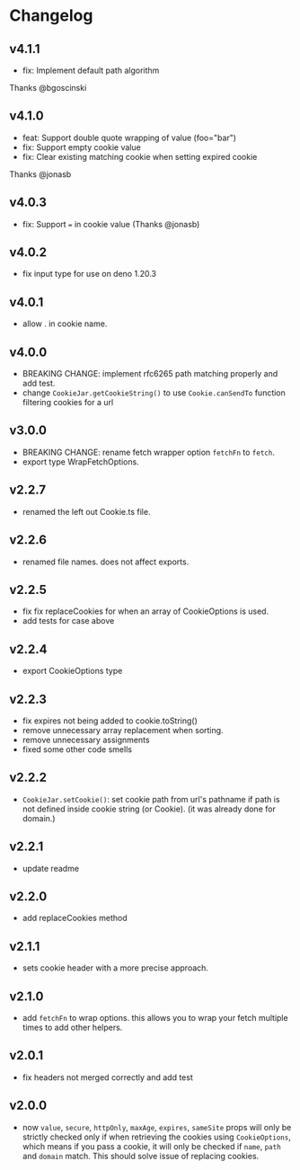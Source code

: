 # Changelog

## v4.1.1

- fix: Implement default path algorithm

Thanks @bgoscinski

## v4.1.0

- feat: Support double quote wrapping of value (foo="bar")
- fix: Support empty cookie value
- fix: Clear existing matching cookie when setting expired cookie

Thanks @jonasb

## v4.0.3

- fix: Support `=` in cookie value (Thanks @jonasb)

## v4.0.2

- fix input type for use on deno 1.20.3

## v4.0.1

- allow . in cookie name.

## v4.0.0

- BREAKING CHANGE: implement rfc6265 path matching properly and add test.
- change `CookieJar.getCookieString()` to use `Cookie.canSendTo` function
  filtering cookies for a url

## v3.0.0

- BREAKING CHANGE: rename fetch wrapper option `fetchFn` to `fetch`.
- export type WrapFetchOptions.

## v2.2.7

- renamed the left out Cookie.ts file.

## v2.2.6

- renamed file names. does not affect exports.

## v2.2.5

- fix fix replaceCookies for when an array of CookieOptions is used.
- add tests for case above

## v2.2.4

- export CookieOptions type

## v2.2.3

- fix expires not being added to cookie.toString()
- remove unnecessary array replacement when sorting.
- remove unnecessary assignments
- fixed some other code smells

## v2.2.2

- `CookieJar.setCookie()`: set cookie path from url's pathname if path is not
  defined inside cookie string (or Cookie). (it was already done for domain.)

## v2.2.1

- update readme

## v2.2.0

- add replaceCookies method

## v2.1.1

- sets cookie header with a more precise approach.

## v2.1.0

- add `fetchFn` to wrap options. this allows you to wrap your fetch multiple
  times to add other helpers.

## v2.0.1

- fix headers not merged correctly and add test

## v2.0.0

- now `value`, `secure`, `httpOnly`, `maxAge`, `expires`, `sameSite` props will
  only be strictly checked only if when retrieving the cookies using
  `CookieOptions`, which means if you pass a cookie, it will only be checked if
  `name`, `path` and `domain` match. This should solve issue of replacing
  cookies.
